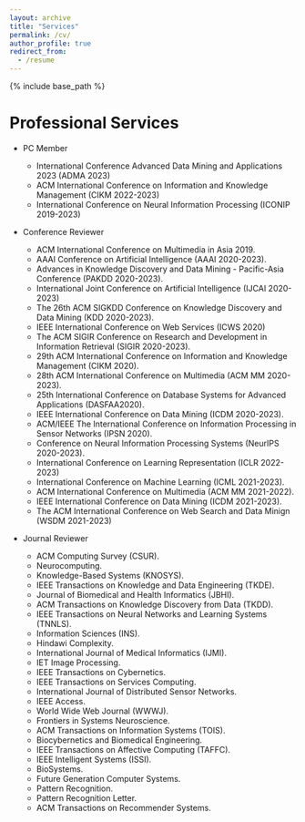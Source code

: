 ```yaml
---
layout: archive
title: "Services"
permalink: /cv/
author_profile: true
redirect_from:
  - /resume
---
```


{% include base_path %}

Professional Services
======
* PC Member
  * International Conference  Advanced Data Mining and Applications 2023 (ADMA 2023) 
  * ACM International Conference on Information and Knowledge Management (CIKM 2022-2023)
  * International Conference on Neural Information Processing (ICONIP 2019-2023)
* Conference Reviewer
  * ACM International Conference on Multimedia in Asia 2019.
  * AAAI Conference on Artificial Intelligence (AAAI 2020-2023).
  * Advances in Knowledge Discovery and Data Mining - Pacific-Asia Conference (PAKDD 2020-2023).
  * International Joint Conference on Artificial Intelligence (IJCAI 2020-2023)
  * The 26th ACM SIGKDD Conference on Knowledge Discovery and Data Mining (KDD 2020-2023).
  * IEEE International Conference on Web Services (ICWS 2020)
  * The ACM SIGIR Conference on Research and Development in Information Retrieval (SIGIR 2020-2023).
  * 29th ACM International Conference on Information and Knowledge Management (CIKM 2020).
  * 28th ACM International Conference on Multimedia (ACM MM 2020-2023).
  * 25th International Conference on Database Systems for Advanced Applications (DASFAA2020).
  * IEEE International Conference on Data Mining (ICDM 2020-2023).
  * ACM/IEEE The International Conference on Information Processing in Sensor Networks (IPSN 2020).
  * Conference on Neural Information Processing Systems (NeurIPS 2020-2023).
  * International Conference on Learning Representation (ICLR 2022-2023)
  * International Conference on Machine Learning (ICML 2021-2023).
  * ACM International Conference on Multimedia (ACM MM 2021-2022).
  * IEEE International Conference on Data Mining (ICDM 2021-2023).
  * The ACM International Conference on Web Search and Data Minign (WSDM 2021-2023)

* Journal Reviewer
  * ACM Computing Survey (CSUR).
  * Neurocomputing.
  * Knowledge-Based Systems (KNOSYS).
  * IEEE Transactions on Knowledge and Data Engineering (TKDE).
  * Journal of Biomedical and Health Informatics (JBHI).
  * ACM Transactions on Knowledge Discovery from Data (TKDD).
  * IEEE Transactions on Neural Networks and Learning Systems (TNNLS).
  * Information Sciences (INS).
  * Hindawi Complexity.
  * International Journal of Medical Informatics (IJMI).
  * IET Image Processing.
  * IEEE Transactions on Cybernetics.
  * IEEE Transactions on Services Computing.
  * International Journal of Distributed Sensor Networks.
  * IEEE Access.
  * World Wide Web Journal (WWWJ).
  * Frontiers in Systems Neuroscience.
  * ACM Transactions on Information Systems (TOIS).
  * Biocybernetics and Biomedical Engineering.
  * IEEE Transactions on Affective Computing (TAFFC).
  * IEEE Intelligent Systems (ISSI).
  * BioSystems.
  * Future Generation Computer Systems.
  * Pattern Recognition.
  * Pattern Recognition Letter.
  * ACM Transactions on Recommender Systems.
  

